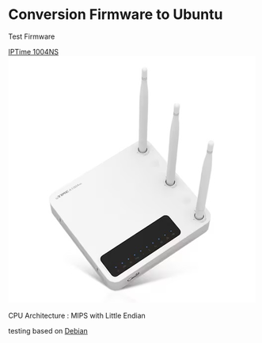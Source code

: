 # Conversion Firmware to Ubuntu

Test Firmware

[IPTime 1004NS](https://iptime.com/iptime/?page_id=126&dfsid=3&dftid=321&uid=24857&mod=document)
[![](./resources/iptime_a1004ns.jpg)](https://prod.danawa.com/info/?pcode=3900519)

CPU Architecture : MIPS with Little Endian

testing based on [Debian](https://github.com/jubinson/debian-rootfs) 

